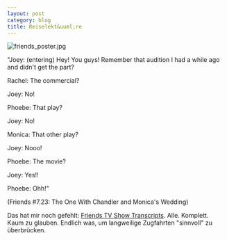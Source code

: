 ```yaml
---
layout: post
category: blog
title: Reiselekt&uuml;re
---
```


![friends_poster.jpg](/images-blog/old-blogs/friends_poster.jpg)

&quot;Joey: (entering) Hey! You guys! Remember that audition I had a while ago and didn't get the part?

Rachel: The commercial?

Joey: No!

Phoebe: That play?

Joey: No!

Monica: That other play?

Joey: Nooo!

Phoebe: The movie?

Joey: Yes!!

Phoebe: Ohh!&quot;

(Friends #7.23: The One With Chandler and Monica's Wedding)

Das hat mir noch gefehlt: [Friends TV Show Transcripts](http://www.eigo-i.com/friends/). Alle. Komplett. Kaum zu glauben. Endlich was, um langweilige Zugfahrten &quot;sinnvoll&quot; zu &uuml;berbr&uuml;cken.
